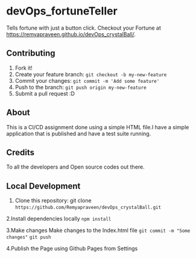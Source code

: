 # devOps_fortuneTeller
Tells fortune with just a button click. Checkout your Fortune at  https://remyapraveen.github.io/devOps_crystalBall/. 



## Contributing
1. Fork it!
2. Create your feature branch: `git checkout -b my-new-feature`
3. Commit your changes: `git commit -m 'Add some feature'`
4. Push to the branch: `git push origin my-new-feature`
5. Submit a pull request :D
## About
This is a CI/CD assignment done using a simple HTML file.I have a simple application that is published and have a test suite running. 
## Credits
To all the developers and Open source codes out there. 
## Local Development 
1. Clone this repository:
git clone `https://github.com/Remyapraveen/devOps_crystalBall.git`

2.Install dependencies locally
`npm install`

3.Make changes
   Make changes to the Index.html file 
 `git commit -m "Some changes"`
 `git push`
 
4.Publish the Page using Github Pages from Settings 
